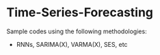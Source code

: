 # Time-Series-Forecasting

Sample codes using the following methodologies:
- RNNs, SARIMA(X), VARMA(X), SES, etc

